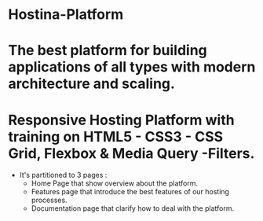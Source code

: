 # Hostina-Platform
# The best platform for building applications of all types with modern architecture and scaling.

# Responsive Hosting Platform with training on HTML5 - CSS3 - CSS Grid, Flexbox & Media Query -Filters.

- It's partitioned to 3 pages :
    - Home Page that show overview about the platform.
    - Features page that introduce the best features of our hosting processes.
    - Documentation page that clarify how to deal with the platform.
